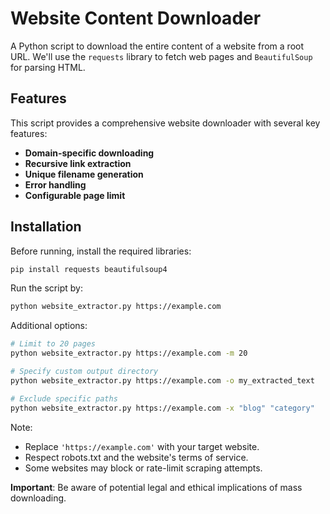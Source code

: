 # Website Content Downloader

A Python script to download the entire content of a website from a root URL. We'll use the `requests` library to fetch web pages and `BeautifulSoup` for parsing HTML.

## Features

This script provides a comprehensive website downloader with several key features:

- **Domain-specific downloading**
- **Recursive link extraction**
- **Unique filename generation**
- **Error handling**
- **Configurable page limit**

## Installation

Before running, install the required libraries:

```bash
pip install requests beautifulsoup4
```

Run the script by: 

```bash
python website_extractor.py https://example.com
```

Additional options:
```bash
# Limit to 20 pages
python website_extractor.py https://example.com -m 20

# Specify custom output directory
python website_extractor.py https://example.com -o my_extracted_text

# Exclude specific paths
python website_extractor.py https://example.com -x "blog" "category"

```


Note: 
- Replace `'https://example.com'` with your target website.
- Respect robots.txt and the website's terms of service.
- Some websites may block or rate-limit scraping attempts.

**Important**: Be aware of potential legal and ethical implications of mass downloading.

